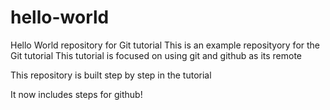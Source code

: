 # hello-world
Hello World repository for Git tutorial
This is an example reposityory for the Git tutorial
This tutorial is focused on using git and github as its remote


This repository is built step by step in the tutorial

It now includes steps for github!

